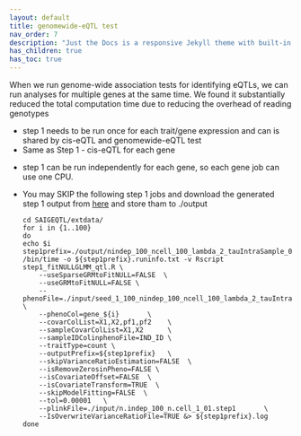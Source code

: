```yaml
---
layout: default
title: genomewide-eQTL test
nav_order: 7
description: "Just the Docs is a responsive Jekyll theme with built-in search that is easily customizable and hosted on GitHub Pages."
has_children: true
has_toc: true
---
```



When we run genome-wide association tests for identifying eQTLs, we can run analyses for multiple genes at the same time. We found it substantially reduced the total computation time due to reducing the overhead of reading genotypes
 
- step 1 needs to be run once for each trait/gene expression and can is shared by cis-eQTL and genomewide-eQTL test
- Same as Step 1 - cis-eQTL for each gene

* step 1 can be run independently for each gene, so each gene job can use one CPU.
* You may SKIP the following step 1 jobs and download the generated step 1 output from [here](https://drive.google.com/file/d/1zV4l6f6YUCSJcTwXZUrL2PZ6N0_ly_XU/view?usp=sharing) and store tham to ./output

    ```
    cd SAIGEQTL/extdata/
    for i in {1..100}
    do
    echo $i
    step1prefix=./output/nindep_100_ncell_100_lambda_2_tauIntraSample_0.5_gene_${i}
    /bin/time -o ${step1prefix}.runinfo.txt -v Rscript step1_fitNULLGLMM_qtl.R \
        --useSparseGRMtoFitNULL=FALSE  \
        --useGRMtoFitNULL=FALSE \
        --phenoFile=./input/seed_1_100_nindep_100_ncell_100_lambda_2_tauIntraSample_0.5_Poisson.txt \
        --phenoCol=gene_${i}       \
        --covarColList=X1,X2,pf1,pf2    \
        --sampleCovarColList=X1,X2      \
        --sampleIDColinphenoFile=IND_ID \
        --traitType=count \
        --outputPrefix=${step1prefix}   \
        --skipVarianceRatioEstimation=FALSE  \
        --isRemoveZerosinPheno=FALSE \
        --isCovariateOffset=FALSE  \
        --isCovariateTransform=TRUE  \
        --skipModelFitting=FALSE  \
        --tol=0.00001   \
        --plinkFile=./input/n.indep_100_n.cell_1_01.step1       \
        --IsOverwriteVarianceRatioFile=TRUE &> ${step1prefix}.log
    done
    ```
